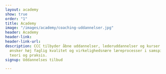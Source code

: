 ```yaml
---
layout: academy
show: true
order: "1"
title: Academy
image: "/images/academy/coaching-uddannelser.jpg"
header: Academy
header-link: 
header-link-url: 
description: CCC tilbyder åbne uddannelser, lederuddannelser og kurser til dig, der
  ønsker høj faglig kvalitet og virkelighedsnære læreprocesser i samspillet mellem
  teori og praksis.
signup: Uddannelses tilbud

---
```

